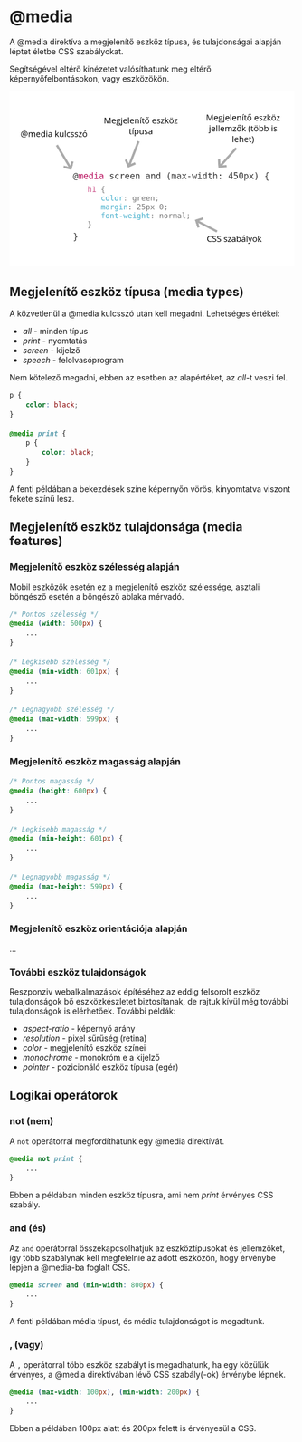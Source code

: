 # @media

A @media direktíva a megjelenítő eszköz típusa, és tulajdonságai alapján léptet életbe CSS szabályokat.

Segítségével eltérő kinézetet valósíthatunk meg eltérő képernyőfelbontásokon, vagy eszközökön.

![](../.gitbook/assets/media.png)

## Megjelenítő eszköz típusa \(media types\)

A közvetlenül a @media kulcsszó után kell megadni. Lehetséges értékei:

* _all_ - minden típus
* _print_ - nyomtatás
* _screen_ - kijelző
* _speech_ - felolvasóprogram

Nem kötelező megadni, ebben az esetben az alapértéket, az _all_-t veszi fel.

```css
p {
    color: black;
}

@media print {
    p {
        color: black;
    }
}
```

A fenti példában a bekezdések színe képernyőn vörös, kinyomtatva viszont fekete színű lesz.

## Megjelenítő eszköz tulajdonsága \(media features\)

### **Megjelenítő eszköz szélesség alapján**

Mobil eszközök esetén ez a megjelenítő eszköz szélessége, asztali böngésző esetén a böngésző ablaka mérvadó.

```css
/* Pontos szélesség */
@media (width: 600px) {
    ...
}

/* Legkisebb szélesség */
@media (min-width: 601px) {
    ...
}

/* Legnagyobb szélesség */
@media (max-width: 599px) {
    ...
}
```

### **Megjelenítő eszköz magasság alapján**

```css
/* Pontos magasság */
@media (height: 600px) {
    ...
}

/* Legkisebb magasság */
@media (min-height: 601px) {
    ...
}

/* Legnagyobb magasság */
@media (max-height: 599px) {
    ...
}
```

### Megjelenítő eszköz orientációja alapján

...

### **További eszköz tulajdonságok**

Reszponziv webalkalmazások építéséhez az eddig felsorolt eszköz tulajdonságok bő eszközkészletet biztosítanak, de rajtuk kívül még további tulajdonságok is elérhetőek. További példák:

* _aspect-ratio_ - képernyő arány
* _resolution_ - pixel sűrűség \(retina\)
* _color_ - megjelenítő eszköz színei
* _monochrome_ - monokróm e a kijelző
* _pointer_ - pozicionáló eszköz típusa \(egér\)

## Logikai operátorok

### **not \(nem\)**

A `not` operátorral megfordíthatunk egy @media direktívát. 

```css
@media not print {
    ...
}
```

Ebben a példában minden eszköz típusra, ami nem _print_ érvényes CSS szabály.

### **and \(és\)**

Az `and` operátorral összekapcsolhatjuk az eszköztípusokat és jellemzőket, így több szabálynak kell megfelelnie az adott eszközön, hogy érvénybe lépjen a @media-ba foglalt CSS.

```css
@media screen and (min-width: 800px) {
    ...
}
```

A fenti példában média típust, és média tulajdonságot is megadtunk.

### **, \(vagy\)**

A `,` operátorral több eszköz szabályt is megadhatunk, ha egy közülük érvényes, a @media direktívában lévő CSS szabály\(-ok\) érvénybe lépnek.

```css
@media (max-width: 100px), (min-width: 200px) {
    ...
}
```

Ebben a példában 100px alatt és 200px felett is érvényesül a CSS.

